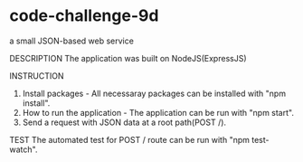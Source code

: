 # code-challenge-9d
a small JSON-based web service

DESCRIPTION
The application was built on NodeJS(ExpressJS)

INSTRUCTION
1. Install packages - All necessaray packages can be installed with "npm install".
2. How to run the application - The application can be run with "npm start".
3. Send a request with JSON data at a root path(POST /).

TEST
The automated test for POST / route can be run with "npm test-watch".
